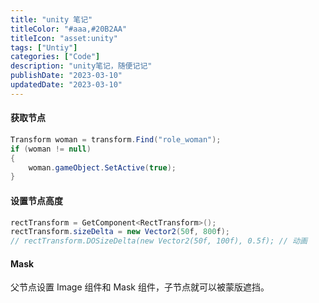 ```yaml
---
title: "unity 笔记"
titleColor: "#aaa,#20B2AA"
titleIcon: "asset:unity"
tags: ["Untiy"]
categories: ["Code"]
description: "unity笔记，随便记记"
publishDate: "2023-03-10"
updatedDate: "2023-03-10"
---
```


#### 获取节点

```csharp
Transform woman = transform.Find("role_woman");
if (woman != null)
{
    woman.gameObject.SetActive(true);
}
```

#### 设置节点高度

```csharp
rectTransform = GetComponent<RectTransform>();
rectTransform.sizeDelta = new Vector2(50f, 800f);
// rectTransform.DOSizeDelta(new Vector2(50f, 100f), 0.5f); // 动画
```

#### Mask

父节点设置 Image 组件和 Mask 组件，子节点就可以被蒙版遮挡。
